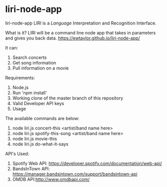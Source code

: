 # liri-node-app

liri-node-app
LIRI is a _Language_ Interpretation and Recognition Interface.

What is it?
LIRI will be a command line node app that takes in parameters and gives you back data. 
https://ewtaylor.github.io/liri-node-app/

It can:
1) Search concerts
2) Get song information
3) Pull information on a movie


Requirements:
1) Node.js
2) Run 'npm install' 
3) Working clone of the master branch of this repository
4) Valid Developer API keys
5) Usage

The available commands are below:
1) node liri.js concert-this <artist/band name here>
2) node liri.js spotify-this-song <artist/band name here>
3) node liri.js movie-this <movie title here>
4) node liri.js do-what-it-says

API's Used:
1) Spotify Web API: https://developer.spotify.com/documentation/web-api/
2) BandsInTown API: https://manager.bandsintown.com/support/bandsintown-api
3) OMDB API:http://www.omdbapi.com/


